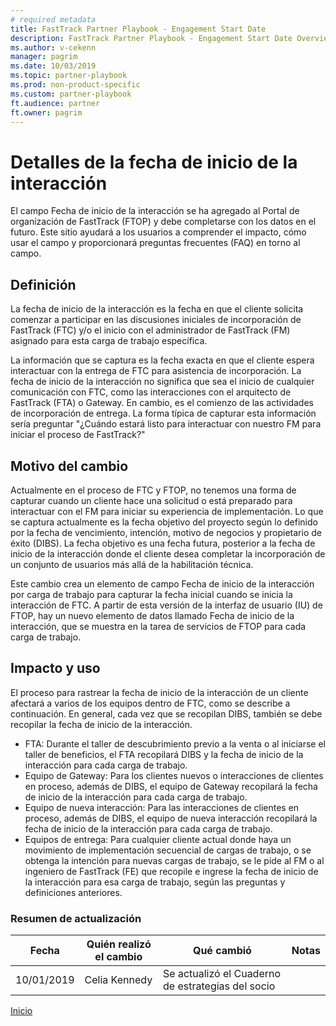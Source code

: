 ```yaml
---  
# required metadata  
title: FastTrack Partner Playbook - Engagement Start Date
description: FastTrack Partner Playbook - Engagement Start Date Overview
ms.author: v-cekenn
manager: pagrim
ms.date: 10/03/2019  
ms.topic: partner-playbook  
ms.prod: non-product-specific  
ms.custom: partner-playbook  
ft.audience: partner
ft.owner: pagrim
--- 
```


# Detalles de la fecha de inicio de la interacción

El campo Fecha de inicio de la interacción se ha agregado al Portal de organización de FastTrack (FTOP) y debe completarse con los datos en el futuro. Este sitio ayudará a los usuarios a comprender el impacto, cómo usar el campo y proporcionará preguntas frecuentes (FAQ) en torno al campo. 

## Definición

La fecha de inicio de la interacción es la fecha en que el cliente solicita comenzar a participar en las discusiones iniciales de incorporación de FastTrack (FTC) y/o el inicio con el administrador de FastTrack (FM) asignado para esta carga de trabajo específica. 

La información que se captura es la fecha exacta en que el cliente espera interactuar con la entrega de FTC para asistencia de incorporación. La fecha de inicio de la interacción no significa que sea el inicio de cualquier comunicación con FTC, como las interacciones con el arquitecto de FastTrack (FTA) o Gateway. En cambio, es el comienzo de las actividades de incorporación de entrega. La forma típica de capturar esta información sería preguntar "¿Cuándo estará listo para interactuar con nuestro FM para iniciar el proceso de FastTrack?"

## Motivo del cambio

Actualmente en el proceso de FTC y FTOP, no tenemos una forma de capturar cuando un cliente hace una solicitud o está preparado para interactuar con el FM para iniciar su experiencia de implementación. Lo que se captura actualmente es la fecha objetivo del proyecto según lo definido por la fecha de vencimiento, intención, motivo de negocios y propietario de éxito (DIBS). La fecha objetivo es una fecha futura, posterior a la fecha de inicio de la interacción donde el cliente desea completar la incorporación de un conjunto de usuarios más allá de la habilitación técnica.  

Este cambio crea un elemento de campo Fecha de inicio de la interacción por carga de trabajo para capturar la fecha inicial cuando se inicia la interacción de FTC. A partir de esta versión de la interfaz de usuario (IU) de FTOP, hay un nuevo elemento de datos llamado Fecha de inicio de la interacción, que se muestra en la tarea de servicios de FTOP para cada carga de trabajo.  

## Impacto y uso

El proceso para rastrear la fecha de inicio de la interacción de un cliente afectará a varios de los equipos dentro de FTC, como se describe a continuación. En general, cada vez que se recopilan DIBS, también se debe recopilar la fecha de inicio de la interacción.  

- FTA: Durante el taller de descubrimiento previo a la venta o al iniciarse el taller de beneficios, el FTA recopilará DIBS y la fecha de inicio de la interacción para cada carga de trabajo.  
- Equipo de Gateway: Para los clientes nuevos o interacciones de clientes en proceso, además de DIBS, el equipo de Gateway recopilará la fecha de inicio de la interacción para cada carga de trabajo.  
- Equipo de nueva interacción: Para las interacciones de clientes en proceso, además de DIBS, el equipo de nueva interacción recopilará la fecha de inicio de la interacción para cada carga de trabajo.  
- Equipos de entrega: Para cualquier cliente actual donde haya un movimiento de implementación secuencial de cargas de trabajo, o se obtenga la intención para nuevas cargas de trabajo, se le pide al FM o al ingeniero de FastTrack (FE) que recopile e ingrese la fecha de inicio de la interacción para esa carga de trabajo, según las preguntas y definiciones anteriores.

### Resumen de actualización

|Fecha|Quién realizó el cambio|Qué cambió|Notas|
|---------|---------------|----------------------------|-------------|
|10/01/2019| Celia Kennedy| Se actualizó el Cuaderno de estrategias del socio| |

[Inicio](http://partner-docs.microsoft.com)
